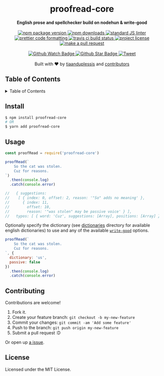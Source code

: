 
<h1 align="center">proofread-core</h1>
<div align="center">
  <strong>English prose and spellchecker build on nodehun &amp; write-good</strong>
</div>
<br>
<div align="center">
  <a href="https://npmjs.org/package/proofread-core">
    <img src="https://img.shields.io/npm/v/proofread-core.svg?style=flat-square" alt="npm package version" />
  </a>
  <a href="https://npmjs.org/package/proofread-core">
  <img src="https://img.shields.io/npm/dm/proofread-core.svg?style=flat-square" alt="npm downloads" />
  </a>
  <a href="https://github.com/feross/standard">
    <img src="https://img.shields.io/badge/code%20style-standard-brightgreen.svg?style=flat-square" alt="standard JS linter" />
  </a>
  <a href="https://github.com/prettier/prettier">
    <img src="https://img.shields.io/badge/styled_with-prettier-ff69b4.svg?style=flat-square" alt="prettier code formatting" />
  </a>
  <a href="https://travis-ci.org/tiaanduplessis/proofread-core">
    <img src="https://img.shields.io/travis/tiaanduplessis/proofread-core.svg?style=flat-square" alt="travis ci build status" />
  </a>
  <a href="https://github.com/tiaanduplessis/proofread-core/blob/master/LICENSE">
    <img src="https://img.shields.io/npm/l/proofread-core.svg?style=flat-square" alt="project license" />
  </a>
  <a href="http://makeapullrequest.com">
    <img src="https://img.shields.io/badge/PRs-welcome-brightgreen.svg?style=flat-square" alt="make a pull request" />
  </a>
</div>
<br>
<div align="center">
  <a href="https://github.com/tiaanduplessis/proofread-core/watchers">
    <img src="https://img.shields.io/github/watchers/tiaanduplessis/proofread-core.svg?style=social" alt="Github Watch Badge" />
  </a>
  <a href="https://github.com/tiaanduplessis/proofread-core/stargazers">
    <img src="https://img.shields.io/github/stars/tiaanduplessis/proofread-core.svg?style=social" alt="Github Star Badge" />
  </a>
  <a href="https://twitter.com/intent/tweet?text=Check%20out%20proofread-core!%20https://github.com/tiaanduplessis/proofread-core%20%F0%9F%91%8D">
    <img src="https://img.shields.io/twitter/url/https/github.com/tiaanduplessis/proofread-core.svg?style=social" alt="Tweet" />
  </a>
</div>
<br>
<div align="center">
  Built with ❤︎ by <a href="https://github.com/tiaanduplessis">tiaanduplessis</a> and <a href="https://github.com/tiaanduplessis/proofread-core/contributors">contributors</a>
</div>

<h2>Table of Contents</h2>
<details>
  <summary>Table of Contents</summary>
  <li><a href="#install">Install</a></li>
  <li><a href="#usage">Usage</a></li>
  <li><a href="#contribute">Contribute</a></li>
  <li><a href="#license">License</a></li>
</details>

## Install

```sh
$ npm install proofread-core
# OR
$ yarn add proofread-core
```

## Usage

```js
const proofRead = require('proofread-core')

proofRead(`
    So the cat was stolen.
    Cuz for reasons.
`)
  .then(console.log)
  .catch(console.error)

//   { suggestions:
//    [ { index: 0, offset: 2, reason: '"So" adds no meaning' },
//      { index: 11,
//        offset: 10,
//        reason: '"was stolen" may be passive voice' } ],
//   typos: [ { word: 'Cuz', suggestions: [Array], positions: [Array] } ] }
```

Optionally specify the dictionary (see [dictionaries](dictionaries) directory for available english dictionaries) to use and any of the available [`write-good`](https://github.com/btford/write-good#checks) options.

```js
proofRead(`
    So the cat was stolen.
    Cuz for reasons.
`, {
  dictionary: 'us',
  passive: false
})
  .then(console.log)
  .catch(console.error)

```

## Contributing

Contributions are welcome!

1. Fork it.
2. Create your feature branch: `git checkout -b my-new-feature`
3. Commit your changes: `git commit -am 'Add some feature'`
4. Push to the branch: `git push origin my-new-feature`
5. Submit a pull request :D

Or open up [a issue](https://github.com/tiaanduplessis/proofread-core/issues).

## License

Licensed under the MIT License.
